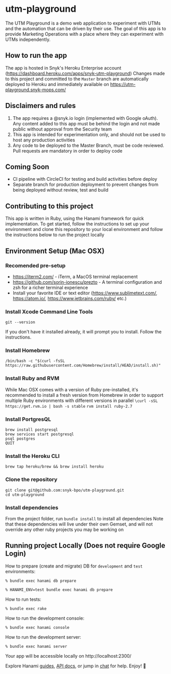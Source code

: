 # utm-playground

The UTM Playground is a demo web application to experiment with UTMs and the automation that can be driven by their use.
The goal of this app is to provide Marketing Operations with a place where they can experiment with UTMs independently.

## How to run the app
The app is hosted in Snyk's Heroku Enterprise account (https://dashboard.heroku.com/apps/snyk-utm-playground)
Changes made to this project and committed to the `Master` branch are automatically deployed to Heroku and immediately available on https://utm-playground.snyk-mops.com/

## Disclaimers and rules
1. The app requires a @snyk.io login (implemented with Google oAuth). Any content added to this app must be behind the login and not made public without approval from the Security team
2. This app is intended for experimentation only, and should not be used to host any production activities
3. Any code to be deployed to the Master Branch, must be code reviewed. Pull requests are mandatory in order to deploy code

## Coming Soon
- CI pipeline with CircleCI for testing and build activities before deploy
- Separate branch for production deployment to prevent changes from being deployed without review, test and build


## Contributing to this project ## 
This app is written in Ruby, using the Hanami framework for quick implementation. 
To get started, follow the instructions to set up your environment and clone this repository to your local environment and follow the instructions below to run the project locally

## Environment Setup (Mac OSX)
### Recomended pre-setup
- https://iterm2.com/ - iTerm, a MacOS terminal replacement
- https://github.com/sorin-ionescu/prezto - A terminal configuration and zsh for a richer terminal experience
- Install your favorite IDE or text editor (https://www.sublimetext.com/, https://atom.io/, https://www.jetbrains.com/ruby/ etc.)

### Install Xcode Command Line Tools
```
git --version
```
If you don't have it installed already, it will prompt you to install. Follow the instructions.

### Install Homebrew
```
/bin/bash -c "$(curl -fsSL https://raw.githubusercontent.com/Homebrew/install/HEAD/install.sh)"
```

### Install Ruby and RVM
While Mac OSX comes with a version of Ruby pre-installed, it's recommended to install a fresh version from Homebrew in order to support multiple Ruby environments with different versions in parallel
`\curl -sSL https://get.rvm.io | bash -s stable`
`rvm install ruby-2.7`

### Install PortgresQL ###
```
brew install postgresql
brew services start postgresql
psql postgres
QUIT
```

### Install the Heroku CLI ###
`brew tap heroku/brew && brew install heroku`

### Clone the repository ###
```
git clone git@github.com:snyk-bpo/utm-playground.git
cd utm-playground
```

### Install dependencies
From the project folder, run `bundle install` to install all dependencies
Note that these dependencies will live under their own Gemset, and will not override any other ruby projects you may be working on


## Running project Locally (Does not require Google Login)
How to prepare (create and migrate) DB for `development` and `test` environments:

```
% bundle exec hanami db prepare

% HANAMI_ENV=test bundle exec hanami db prepare
```

How to run tests:

```
% bundle exec rake
```

How to run the development console:

```
% bundle exec hanami console
```

How to run the development server:

```
% bundle exec hanami server
```

Your app will be accessible locally on http://localhost:2300/

Explore Hanami [guides](https://guides.hanamirb.org/), [API docs](http://docs.hanamirb.org/1.3.4/), or jump in [chat](http://chat.hanamirb.org) for help. Enjoy! 🌸

